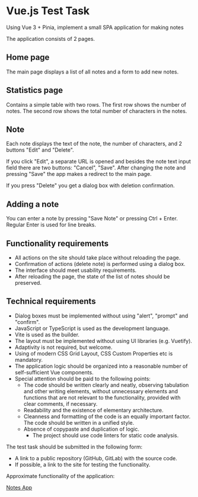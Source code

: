 # Vue.js Test Task

Using Vue 3 + Pinia, implement a small SPA application for making  notes

The application consists of 2 pages.

## Home page

The main page displays a list of all notes and a form to add new notes. 

## Statistics page

Contains a simple table with two rows. The first row shows the number of notes. The second row shows the total number of characters in the notes.

## Note

Each note displays the text of the note, the number of characters, and 2 buttons "Edit" and "Delete".

If you click "Edit", a separate URL is opened and besides the note text input field there are two buttons: "Cancel", "Save". After changing the note and pressing "Save" the app makes a redirect to the main page.

If you press "Delete" you get a dialog box with deletion confirmation.

## Adding a note

You can enter a note by pressing "Save Note" or pressing Ctrl + Enter. Regular Enter is used for line breaks.

## Functionality requirements

- All actions on the site should take place without reloading the page.
- Confirmation of actions (delete note) is performed using a dialog box.
- The interface should meet usability requirements.
- After reloading the page, the state of the list of notes should be preserved.

## Technical requirements

- Dialog boxes must be implemented without using "alert", "prompt" and "confirm".
- JavaScript or TypeScript is used as the development language.
- Vite is used as the builder.
- The layout must be implemented without using UI libraries (e.g. Vuetify).
- Adaptivity is not required, but welcome.
- Using of modern CSS Grid Layout, CSS Custom Properties etc is mandatory.
- The application logic should be organized into a reasonable number of self-sufficient Vue components.
- Special attention should be paid to the following points:
	- The code should be written clearly and neatly, observing tabulation and other writing elements, without unnecessary elements and functions that are not relevant to the functionality, provided with clear comments, if necessary.
	- Readability and the existence of elementary architecture.
	- Cleanness and formatting of the code is an equally important factor. The code should be written in a unified style. 
  - Absence of copypaste and duplication of logic.
	- The project should use code linters for static code analysis.

The test task should be submitted in the following form:
- A link to a public repository (GitHub, GitLab) with the source code.
- If possible, a link to the site for testing the functionality.

Approximate functionality of the application:

[Notes App](https://demo.kovtunos.pro/_vue/notes-app/#/)

